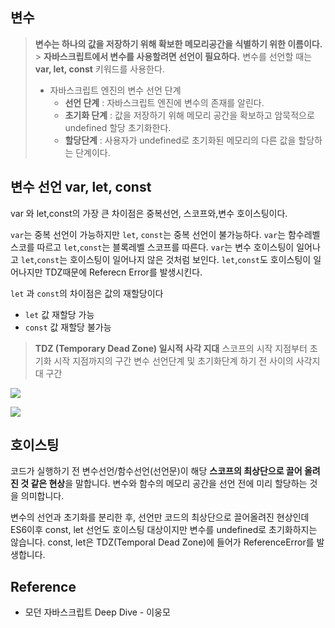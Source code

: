 ## 변수

> **변수는 하나의 값을 저장하기 위해 확보한 메모리공간을 식별하기 위한 이름이다.** > **자바스크립트에서 변수를 사용할려면 선언이 필요하다.**
> 변수를 선언할 때는 **var, let, const** 키워드를 사용한다.
>
> - 자바스크립트 엔진의 변수 선언 단계
>   - **선언 단계** : 자바스크립트 엔진에 변수의 존재를 알린다.
>   - **초기화 단계** : 값을 저장하기 위해 메모리 공간을 확보하고 암묵적으로 undefined 할당 초기화한다.
>   - **할당단계** : 사용자가 undefined로 초기화된 메모리의 다른 값을 할당하는 단계이다.

## 변수 선언 var, let, const

var 와 let,const의 가장 큰 차이점은 중복선언, 스코프와,변수 호이스팅이다.

`var`는 중복 선언이 가능하지만 `let`, `const`는 중복 선언이 불가능하다.
`var`는 함수레벨스코를 따르고 `let`,`const`는 블록레벨 스코프를 따른다.
`var`는 변수 호이스팅이 일어나고 `let`,`const`는 호이스팅이 일어나지 않은 것처럼 보인다.
`let`,`const`도 호이스팅이 일어나지만 TDZ때문에 Referecn Error를 발생시킨다.

`let` 과 `const`의 차이점은 값의 재할당이다

- `let` 값 재할당 가능
- `const` 값 재할당 불가능

> **TDZ (Temporary Dead Zone) 일시적 사각 지대**
> 스코프의 시작 지점부터 초기화 시작 지점까지의 구간
> 변수 선언단계 및 초기화단계 하기 전 사이의 사각지대 구간

![](https://velog.velcdn.com/images/stormtrooper/post/bb5f0fa8-b2ad-4490-a2f2-bd0d10aad33e/image.png)

![](https://velog.velcdn.com/images/stormtrooper/post/5042ca74-de36-4712-8393-1f110912fe5d/image.png)

## 호이스팅

코드가 실행하기 전 변수선언/함수선언(선언문)이 해당 **스코프의 최상단으로 끌어 올려진 것 같은 현상**을 말합니다. 변수와 함수의 메모리 공간을 선언 전에 미리 할당하는 것을 의미합니다.

변수의 선언과 초기화를 분리한 후, 선언만 코드의 최상단으로 끌어올려진 현상인데 ES6이후 const, let 선언도 호이스팅 대상이지만 변수를 undefined로 초기화하지는 않습니다.
const, let은 TDZ(Temporal Dead Zone)에 들어가 ReferenceError를 발생합니다.

## Reference

- 모던 자바스크립트 Deep Dive - 이웅모
